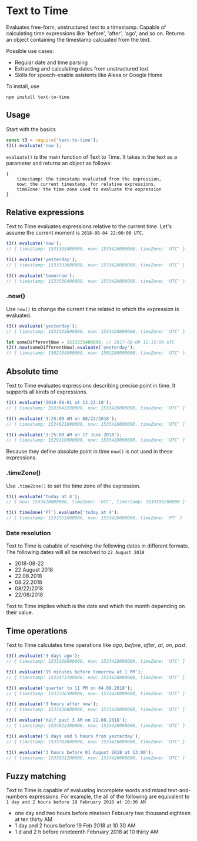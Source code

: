 # Text to Time
Evaluates free-form, unstructured text to a timestamp. Capable of calculating time expressions like 'before', 'after', 'ago', and so on. Returns an object containing the timestamp calcuated from the text. 

Possible use cases:
* Regular date and time parsing
* Extracting and calculating dates from unstructured text
* Skills for speech-enable asistents like Alexa or Google Home

To install, use
```
npm install text-to-time
```

## Usage
Start with the basics
```javascript
const t3 = require('text-to-time');
t3().evaluate('now');
```
`evaluate()` is the main function of Text to Time. It takes in the text as a parameter and returns an object as follows:

```
{
    timestamp: the timestamp evaluated from the expression, 
    now: the current timestamp, for relative expressions,
    timeZone: the time zone used to evaluate the expression
}
```

## Relative expressions
Text to Time evaluates expressions relative to the current time. Let's assume the current moment is `2018-08-04 22:00:00 UTC`. 

```javascript
t3().evaluate('now');
// { timestamp: 1533335400000, now: 1533420000000, timeZone: 'UTC' }

t3().evaluate('yesterday');
// { timestamp: 1533333600000, now: 1533420000000, timeZone: 'UTC' }

t3().evaluate('tomorrow');
// { timestamp: 1533506400000, now: 1533420000000, timeZone: 'UTC' }
```

### .now()
Use `now()` to change the current time related to which the expression is evaluated.

```javascript
t3().evaluate('yesterday');
// { timestamp: 1533333600000, now: 1533420000000, timeZone: 'UTC' }

let someDifferentNow = 1533335400000; // 2017-08-09 12:15:00 UTC 
t3().now(someDifferentNow).evaluate('yesterday'); 
// { timestamp: 1502194500000, now: 1502280900000, timeZone: 'UTC' }
```

## Absolute time
Text to Time evaluates expressions describing precise point in time. It supports all kinds of expressions. 

```javascript
t3().evaluate('2018-08-01 at 13:22:10');
// { timestamp: 1533043330000, now: 1533420000000, timeZone: 'UTC' }

t3().evaluate('3:25:00 AM on 08/22/2018');
// { timestamp: 1534821900000, now: 1533420000000, timeZone: 'UTC' }

t3().evaluate('3:25:00 AM on 17 June 2018');
// { timestamp: 1529119500000, now: 1533420000000, timeZone: 'UTC' }

```

Because they define absolute point in time `now()` is not used in these expressions. 

### .timeZone()
Use `.timeZone()` to set the time zone of the expression.
```javascript
t3().evaluate('today at 4');
// { now: 1533420000000, timeZone: 'UTC', timestamp: 1533355200000 }

t3().timeZone('PT').evaluate('today at 4');
// { timestamp: 1533351600000, now: 1533420000000, timeZone: 'PT' }

```
### Date resolution
Text to Time is cabable of resolving the following dates in different formats. The following dates will all be resolved to `22 August 2018` 
* 2018-08-22 
* 22 August 2018
* 22.08.2018
* 08.22.2018
* 08/22/2018
* 22/08/2018

Text to Time implies which is the date and which the month depending on their value.

## Time operations
Text to Time calculates time operations like *ago*, *before*, *after*, *at*, *on*, *past*. 

```javascript
t3().evaluate('3 days ago');
// { timestamp: 1533160800000, now: 1533420000000, timeZone: 'UTC' }

t3().evaluate('15 minutes before tomorrow at 1 PM');
// { timestamp: 1533473100000, now: 1533420000000, timeZone: 'UTC' }

t3().evaluate('quarter to 11 PM on 04.08.2018');
// { timestamp: 1533336300000, now: 1533420000000, timeZone: 'UTC' }

t3().evaluate('3 hours after now');
// { timestamp: 1533430800000, now: 1533420000000, timeZone: 'UTC' }

t3().evaluate('half past 3 AM on 22.08.2018');
// { timestamp: 1534822200000, now: 1533420000000, timeZone: 'UTC' }

t3().evaluate('5 days and 5 hours from yesterday');
// { timestamp: 1533783600000, now: 1533420000000, timeZone: 'UTC' }

t3().evaluate('3 hours before 01 August 2018 at 13:00');
// { timestamp: 1533031200000, now: 1533420000000, timeZone: 'UTC' }
```

## Fuzzy matching
Text to Time is capable of evaluating incomplete words and mixed text-and-numbers expressions. For example, the all of the following are equivalent to `1 day and 2 hours before 19 February 2018 at 10:30 AM`
* one day and two hours before nineteen February two thousand eighteen at ten thirty AM 
* 1 day and 2 hours before 19 Feb 2018 at 10 30 AM
* 1 d and 2 h before nineteenth February 2018 at 10 thirty AM